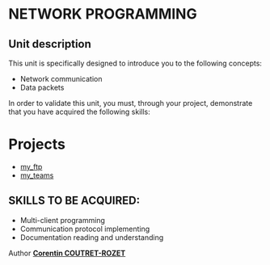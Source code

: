 # NETWORK PROGRAMMING

## Unit description

This unit is specifically designed to introduce you to the following concepts:
* Network communication
* Data packets

In order to validate this unit, you must, through your project, demonstrate that you have acquired the following skills: 


# Projects
* [my_ftp](https://github.com/sheiiva/NWP_myftp)
* [my_teams](https://github.com/sheiiva/NWP_myteams)


## SKILLS TO BE ACQUIRED:

* Multi-client programming
* Communication protocol implementing
* Documentation reading and understanding

Author [**Corentin COUTRET-ROZET**](https://github.com/sheiiva)
